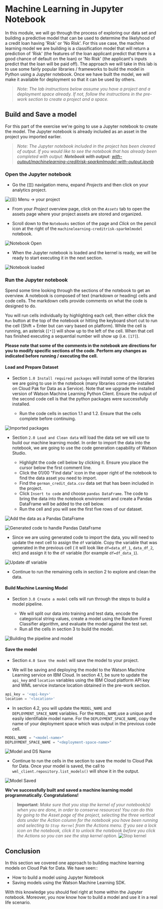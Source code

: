 # Machine Learning in Jupyter Notebook

In this module, we will go through the process of exploring our data set and building a predictive model that can be used to determine the likelyhood of a credit loan having 'Risk' or 'No Risk'. For this use case, the machine learning model we are building is a classification model that will return a prediction of 'Risk' (the features of the loan applicant predict that there is a good chance of default on the loan) or 'No Risk' (the applicant's inputs predict that the loan will be paid off). The approach we will take in this lab is to use some fairly popular libraries / frameworks to build the model in Python using a Jupyter notebook. Once we have built the model, we will make it available for deployment so that it can be used by others.

> *Note: The lab instructions below assume you have a project and a deployment space already. If not, follow the instructions in the pre-work section to create a project and a space.*

## Build and Save a model

For this part of the exercise we're going to use a Jupyter notebook to create the model. The Jupyter notebook is already included as an asset in the project you imported earlier.

> *Note: The Jupyter notebook included in the project has been cleared of output. If you would like to see the notebook that has already been completed with output: **Notebook with output**: [with-output/machinelearning-creditrisk-sparkmlmodel-with-output.ipynb](../../notebooks/with-output/machinelearning-creditrisk-sparkmlmodel-with-output.ipynb)*

### Open the Jupyter notebook

* Go the (☰) navigation menu, expand *Projects* and then click on your analytics project.

![(☰) Menu -> your project](../.gitbook/assets/images/navigation/menu-your-project.png)

* From your *Project* overview page, click on the *`Assets`* tab to open the assets page where your project assets are stored and organized.

* Scroll down to the `Notebooks` section of the page and *Click* on the pencil icon at the right of the `machinelearning-creditrisk-sparkmlmodel` notebook.

![Notebook Open](../.gitbook/assets/images/ml/mljupyter-open-notebook.png)

* When the Jupyter notebook is loaded and the kernel is ready, we will be ready to start executing it in the next section.

![Notebook loaded](../.gitbook/assets/images/ml/mljupyter-notebook-loaded.png)

### Run the Jupyter notebook

Spend some time looking through the sections of the notebook to get an overview. A notebook is composed of text (markdown or heading) cells and code cells. The markdown cells provide comments on what the code is designed to do.

You will run cells individually by highlighting each cell, then either click the `Run` button at the top of the notebook or hitting the keyboard short cut to run the cell (Shift + Enter but can vary based on platform). While the cell is running, an asterisk (`[*]`) will show up to the left of the cell. When that cell has finished executing a sequential number will show up (i.e. `[17]`).

**Please note that some of the comments in the notebook are directions for you to modify specific sections of the code. Perform any changes as indicated before running / executing the cell.**

#### Load and Prepare Dataset

* Section `1.0 Install required packages` will install some of the libraries we are going to use in the notebook (many libraries come pre-installed on Cloud Pak for Data as a Service). Note that we upgrade the installed version of Watson Machine Learning Python Client. Ensure the output of the second code cell is that the python packages were successfully installed.

  * Run the code cells in section 1.1 and 1.2. Ensure that the cells complete before continuing.

![Imported packages](../.gitbook/assets/images/ml/mljupyter-packages-installed.png)

* Section `2.0 Load and Clean data` will load the data set we will use to build our machine learning model. In order to import the data into the notebook, we are going to use the code generation capability of Watson Studio.

  * Highlight the code cell below by clicking it. Ensure you place the cursor below the first comment line.
  * Click the 01/00 "Find data" icon in the upper right of the notebook to find the data asset you need to import.
  * Find the `german_credit_data.csv` data set that has been included in the project.
  * Click `Insert to code` and choose `pandas DataFrame`. The code to bring the data into the notebook environment and create a Pandas DataFrame will be added to the cell below.
  * Run the cell and you will see the first five rows of our dataset.

![Add the data as a Pandas DataFrame](../.gitbook/assets/images/ml/mljupyter-insert-dataframe.png)

![Generated code to handle Pandas DataFrame](../.gitbook/assets/images/ml/mljupyter-generated-code-dataframe.png)

* Since we are using generated code to import the data, you will need to update the next cell to assign the `df` variable. Copy the variable that was generated in the previous cell ( it will look like `df=data_df_1`, `data_df_2`, etc) and assign it to the `df` variable (for example `df=df_data_1`).

![Update df variable](../.gitbook/assets/images/ml/mljupyter-update-dataframe-variable.png)

* Continue to run the remaining cells in section 2 to explore and clean the data.

#### Build Machine Learning Model

* Section `3.0 Create a model` cells will run through the steps to build a model pipeline.

  * We will split our data into training and test data, encode the categorical string values, create a model using the Random Forest Classifier algorithm, and evaluate the model against the test set.
  * Run all the cells in section 3 to build the model.

![Building the pipeline and model](../.gitbook/assets/images/ml/mljupyter-buid-pipeline-and-model.png)

#### Save the model

* Section `4.0 Save the model` will save the model to your project.

* We will be saving and deploying the model to the Watson Machine Learning service on IBM Cloud. In section 4.1, be sure to update the `api_key` and `location` variables using the IBM Cloud platform API key and WML service instance location obtained in the pre-work section.

```python
api_key = '<api-key>'
location = '<location>'
```

* In section 4.2, you will update the `MODEL_NAME` and `DEPLOYMENT_SPACE_NAME` variables. For the `MODEL_NAME`,use a unique and easily identifiable model name. For the `DEPLOYMENT_SPACE_NAME`, copy the name of your deployment space which was output in the previous code cell.

```python
MODEL_NAME = "<model-name>"
DEPLOYMENT_SPACE_NAME = "<deployment-space-name>"
```

![Model and DS Name](../.gitbook/assets/images/ml/mljupyter-model-ds-name.png)

* Continue to run the cells in the section to save the model to Cloud Pak for Data. Once your model is saved, the call to `wml_client.repository.list_models()` will show it in the output.

![Model Saved](../.gitbook/assets/images/ml/mljupyter-listmodels-output.png)

**We've successfully built and saved a machine learning model programmatically. Congratulations!**

> **Important**: *Make sure that you stop the kernel of your notebook(s) when you are done, in order to conserve resources! You can do this by going to the Asset page of the project, selecting the three vertical dots under the Action column for the notebook you have been running and selecting to `Stop Kernel` from the Actions menu. If you see a lock icon on the notebook, click it to unlock the notebook before you click the Actions so you can see the stop kernel option.*
> ![Stop kernel](../.gitbook/assets/images/ml/stop-notebook-kernel.png)

## Conclusion

In this section we covered one approach to building machine learning models on Cloud Pak for Data. We have seen::

* How to build a model using Jupyter Notebook
* Saving models using the Watson Machine Learning SDK.

With this knowledge you should feel right at home within the Jupyter notebook. Moreover, you now know how to build a model and use it in a real life scenario.
